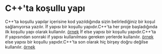  # C++'ta koşullu yapı
 C++'ta koşullu yapılar içerisine kod yazıldığında sizin belirlediğiniz bir koşul sağlanıyorsa yazılır.
 İf yapısı bir koşullu yapıdır.C++'ta her proje başladığında ilk koşullu yapı olarak kullanılır.
 [örnek](koşulluyapılar.cpp)
  İf else yapısı bir koşullu yapıdır.C++'ta if yapısından sonraki if yapısı kullanılması gereken yerlerde kullanılır.
  [örnek](2koşulluyapılar.cpp)
  else yapısı bir koşullu yapıdır.C++'ta son olarak hiç birşey doğru değilse kullanılır.
  [örnek](3koşulluyapılar.cpp)
